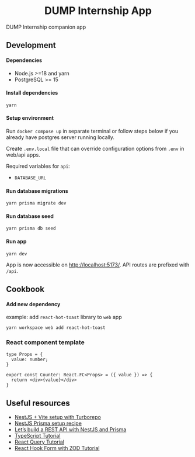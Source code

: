 <h1 align="center">DUMP Internship App</h1>

DUMP Internship companion app

## Development

#### Dependencies

- Node.js >=18 and yarn
- PostgreSQL >= 15

#### Install dependencies

```
yarn
```

#### Setup environment

Run `docker compose up` in separate terminal or follow steps below if you already have postgres server running locally.

Create `.env.local` file that can override configuration options from `.env` in web/api apps.

Required variables for `api`:
- `DATABASE_URL`

#### Run database migrations

```
yarn prisma migrate dev
```

#### Run database seed

```
yarn prisma db seed
```

#### Run app

```
yarn dev
```

App is now accessible on <http://localhost:5173/>. API routes are prefixed with `/api`.

## Cookbook

#### Add new dependency

example: add `react-hot-toast` library to `web` app

```
yarn workspace web add react-hot-toast
```

### React component template

```tsx
type Props = {
  value: number;
}

export const Counter: React.FC<Props> = ({ value }) => {
  return <div>{value}</div>
}
```


## Useful resources

- [NestJS + Vite setup with Turborepo](https://youtu.be/nY0R7pslbCI)
- [NestJS Prisma setup recipe](https://docs.nestjs.com/recipes/prisma)
- [Let’s build a REST API with NestJS and Prisma](https://youtu.be/LMjj1_EK4y8)
- [TypeScript Tutorial](https://www.youtube.com/playlist?list=PL4cUxeGkcC9gUgr39Q_yD6v-bSyMwKPUI)
- [React Query Tutorial](https://www.youtube.com/watch?v=8K1N3fE-cDs)
- [React Hook Form with ZOD Tutorial](https://www.youtube.com/watch?v=dldjCPa9ZW4)
